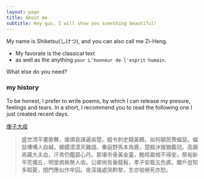 ```yaml
---
layout: page
title: About me
subtitle: Hey gus, I will show you something beautiful!
---
```


My name is Shiketsu(しけつ), and you can also call me Zi-Heng.

- My favorate is the classical text 
- as well as the anything `pour L'honneur de l'esprit humain`.

What else do you need?

### my history

To be honest, I prefer to write poems, by which I can release my presure, feelings and tears. In a short, I recommend you to read the following one I just created recent days.

[庚子大疫](https://www.52shici.com/works.php?mem_id=118459&works_id=2172845) 

> 盛世清平畫歌舞，誰憐哀誄遍吳楚。縱令刺史騎黃鶴，如何顓民畏蝠鼠。蝠鼠嘈嘈人自緘，嫏嬛漠漠天難語。秦庭野馬本為鹿，楚殿沐猴猶戴冠。高廟焉藏大夫血，汗靑仍鑑碧心丹。那堪市骨黃金臺，鮑椁嬴棺不得安。蔡甸新平荒壠丘，明堂病胔無人收。公卿尙有垂龍髥，孝子安裁五色裘。闔戶豈知多暇憂，閉門應似作牢囚。夜深幾處哭黔黎，生亦劬勞死亦愁。

